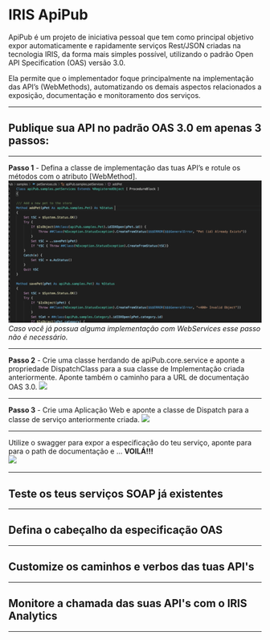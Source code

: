 # IRIS ApiPub

ApiPub é um projeto de iniciativa pessoal que tem como principal objetivo expor automaticamente e rapidamente serviços Rest/JSON criadas na tecnologia IRIS, da forma mais simples possível, utilizando o padrão Open API Specification (OAS) versão 3.0.

Ela permite que o implementador foque principalmente na implementação das API’s (WebMethods), automatizando os demais aspectos relacionados a exposição, documentação e monitoramento dos serviços.

---

## Publique sua API no padrão OAS 3.0 em apenas 3 passos:

---

**Passo 1** - Defina a classe de implementação das tuas API’s e rotule os métodos com o atributo [WebMethod].
![](labelingImplementationMethod.gif)
*Caso você já possua alguma implementação com WebServices esse passo não é necessário.*

---

**Passo 2** - Crie uma classe herdando de apiPub.core.service e aponte a propriedade DispatchClass para a sua classe de Implementação criada anteriormente. Aponte também o caminho para a URL de documentação OAS 3.0.
![](configuringServiceClass.gif)

---

**Passo 3** - Crie uma Aplicação Web e aponte a classe de Dispatch para a classe de serviço anteriormente criada.
![](creatingWebApp.gif)

---

Utilize o swagger para expor a especificação do teu serviço, aponte para para o path de documentação e ... **VOILÁ!!!**  
![](testingFirstMethod.gif)

---

## Teste os teus serviços SOAP já existentes 

---

## Defina o cabeçalho da especificação OAS

---

## Customize os caminhos e verbos das tuas API's

---

## Monitore a chamada das suas API's com o IRIS Analytics 

---



